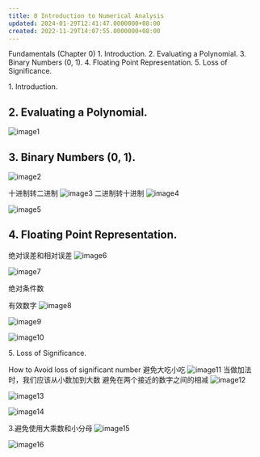 ```yaml
---
title: 0 Introduction to Numerical Analysis
updated: 2024-01-29T12:41:47.0000000+08:00
created: 2022-11-29T14:07:55.0000000+08:00
---
```


Fundamentals (Chapter 0)
1\. Introduction.
2\. Evaluating a Polynomial.
3\. Binary Numbers (0, 1).
4\. Floating Point Representation.
5\. Loss of Significance.

1\. Introduction.
## 2. Evaluating a Polynomial.
![image1](../../assets/348fff56d8a24b3493d9c6d287817a3a.png)
## 3. Binary Numbers (0, 1).
![image2](../../assets/828b389ef5bb4196af3f1380933b8e61.png)

十进制转二进制
![image3](../../assets/ba5a21878d3543e1b651c011334aad21.png)
二进制转十进制
![image4](../../assets/86b93321c8a84486b0b6013fb3a0b4b7.png)

![image5](../../assets/55f4eaec90594ca6a4d9e04e9be63e67.png)

## 4. Floating Point Representation.
绝对误差和相对误差
![image6](../../assets/31988dc80b1446dda18bc29041b38be2.png)

![image7](../../assets/aea8d904bc4b40c2b134d880fa958b7e.png)

绝对条件数

有效数字
![image8](../../assets/ea2c5ca011b54bf197b0369c8cf3809d.png)

![image9](../../assets/19605b6f86744ebc931a42edde5e5463.png)

![image10](../../assets/827412cc57cc4343ad0d2d1357f02287.png)

5\. Loss of Significance.

How to Avoid loss of significant number
避免大吃小吃
![image11](../../assets/1f32a5385aac4fce86ca56580da701b4.png)
当做加法时，我们应该从小数加到大数
避免在两个接近的数字之间的相减
![image12](../../assets/582657ffa88941e4bbd5a4a6f40c90d6.png)

![image13](../../assets/a8982e73f0f34e108c4ef2918ee157e1.png)

![image14](../../assets/9dcab47ebac44d2383b09fbf612ef842.png)

3.避免使用大乘数和小分母
![image15](../../assets/ba8e12c0bfef433cb0757820fd562060.png)

![image16](../../assets/4e06d030b022469aa9bec2c145e908c9.png)

